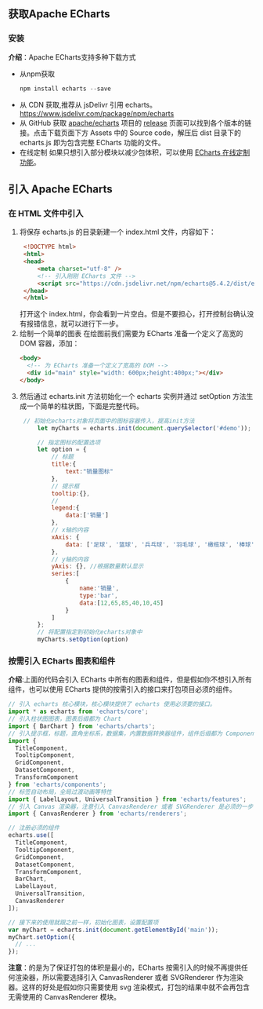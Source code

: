 ## 获取Apache ECharts

### 安装
**介绍**：Apache ECharts支持多种下载方式
- 从npm获取
  ```js
  npm install echarts --save
  ```
- 从 CDN 获取,推荐从 jsDelivr 引用 echarts。https://www.jsdelivr.com/package/npm/echarts
- 从 GitHub 获取
  [apache/echarts](https://github.com/apache/echarts) 项目的 [release](https://github.com/apache/echarts/releases) 页面可以找到各个版本的链接。点击下载页面下方 Assets 中的 Source code，解压后 dist 目录下的 echarts.js 即为包含完整 ECharts 功能的文件。
- 在线定制
如果只想引入部分模块以减少包体积，可以使用 [ECharts 在线定制功能](https://echarts.apache.org/zh/builder.html)。

## 引入 Apache ECharts

### 在 HTML 文件中引入
1. 将保存 echarts.js 的目录新建一个 index.html 文件，内容如下：
   ```html
    <!DOCTYPE html>
    <html>
    <head>
        <meta charset="utf-8" />
        <!-- 引入刚刚 ECharts 文件 -->
        <script src="https://cdn.jsdelivr.net/npm/echarts@5.4.2/dist/echarts.min.js"></script>
    </head>
    </html>
   ```
   打开这个 index.html，你会看到一片空白。但是不要担心，打开控制台确认没有报错信息，就可以进行下一步。
2. 绘制一个简单的图表
   在绘图前我们需要为 ECharts 准备一个定义了高宽的 DOM 容器，添加：
   ```html
   <body>
     <!-- 为 ECharts 准备一个定义了宽高的 DOM -->
     <div id="main" style="width: 600px;height:400px;"></div>
   </body>
   ```
3. 然后通过 echarts.init 方法初始化一个 echarts 实例并通过 setOption 方法生成一个简单的柱状图，下面是完整代码。
   ```js
    // 初始化echarts对象将页面中的图标容器传入，提高init方法
        let myCharts = echarts.init(document.querySelector('#demo'));

        // 指定图标的配置选项
        let option = {
            // 标题
            title:{
                text:"销量图标"
            },
            // 提示框
            tooltip:{},
            // 
            legend:{
                data:['销量']
            },
            // x轴的内容
            xAxis: {
                data: ['足球', '篮球', '兵乓球', '羽毛球', '橄榄球', '棒球']
            },
            // y轴的内容
            yAxis: {}, //根据数量默认显示
            series:[
                {
                    name:'销量',
                    type:'bar',
                    data:[12,65,85,40,10,45]
                }
            ]
        };
        // 将配置指定到初始化echarts对象中
        myCharts.setOption(option)
   ```
### 按需引入 ECharts 图表和组件
**介绍**:上面的代码会引入 ECharts 中所有的图表和组件，但是假如你不想引入所有组件，也可以使用 ECharts 提供的按需引入的接口来打包项目必须的组件。
```js
// 引入 echarts 核心模块，核心模块提供了 echarts 使用必须要的接口。
import * as echarts from 'echarts/core';
// 引入柱状图图表，图表后缀都为 Chart
import { BarChart } from 'echarts/charts';
// 引入提示框，标题，直角坐标系，数据集，内置数据转换器组件，组件后缀都为 Component
import {
  TitleComponent,
  TooltipComponent,
  GridComponent,
  DatasetComponent,
  TransformComponent
} from 'echarts/components';
// 标签自动布局，全局过渡动画等特性
import { LabelLayout, UniversalTransition } from 'echarts/features';
// 引入 Canvas 渲染器，注意引入 CanvasRenderer 或者 SVGRenderer 是必须的一步
import { CanvasRenderer } from 'echarts/renderers';

// 注册必须的组件
echarts.use([
  TitleComponent,
  TooltipComponent,
  GridComponent,
  DatasetComponent,
  TransformComponent,
  BarChart,
  LabelLayout,
  UniversalTransition,
  CanvasRenderer
]);

// 接下来的使用就跟之前一样，初始化图表，设置配置项
var myChart = echarts.init(document.getElementById('main'));
myChart.setOption({
  // ...
});
```
**注意**：的是为了保证打包的体积是最小的，ECharts 按需引入的时候不再提供任何渲染器，所以需要选择引入 CanvasRenderer 或者 SVGRenderer 作为渲染器。这样的好处是假如你只需要使用 svg 渲染模式，打包的结果中就不会再包含无需使用的 CanvasRenderer 模块。